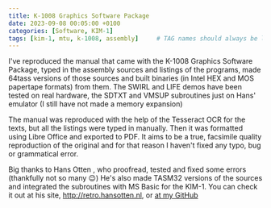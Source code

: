 ```yaml
---
title: K-1008 Graphics Software Package
date: 2023-09-08 00:05:00 +0100
categories: [Software, KIM-1]
tags: [kim-1, mtu, k-1008, assembly]     # TAG names should always be lowercase
---
```

I've reproduced the manual that came with the K-1008 Graphics Software Package, typed in the assembly sources and listings of the programs, made 64tass versions of those sources and built binaries (in Intel HEX and MOS papertape formats) from them. The SWIRL and LIFE demos have been tested on real hardware, the SDTXT and VMSUP subroutines just on Hans' emulator (I still have not made a memory expansion)

The manual was reproduced with the help of the Tesseract OCR for the texts, but all the listings were typed in manually. Then it was formatted using Libre Office and exported to PDF. It aims to be a true, facsimile quality reproduction of the original and for that reason I haven't fixed any typo, bug or grammatical error.

Big thanks to Hans Otten , who proofread, tested and fixed some errors (thankfully not so many :wink:) He's also made TASM32 versions of the sources and integrated the subroutines with MS Basic for the KIM-1. You can check it out at his site, http://retro.hansotten.nl, or [at my GitHub](https://github.com/eduardocasino/k-1008-graphics-software-package)

<script src="https://giscus.app/client.js"
        data-repo="eduardocasino/eduardocasino.github.io"
        data-repo-id="R_kgDONX03Cg"
        data-category="General"
        data-category-id="DIC_kwDONX03Cs4ClErs"
        data-mapping="pathname"
        data-strict="0"
        data-reactions-enabled="1"
        data-emit-metadata="0"
        data-input-position="bottom"
        data-theme="preferred_color_scheme"
        data-lang="es"
        crossorigin="anonymous"
        async>
</script>
